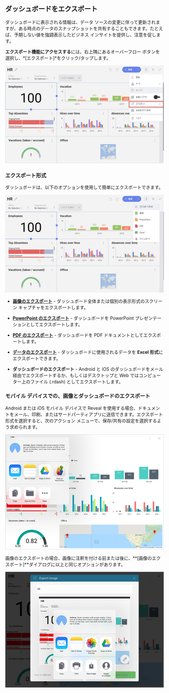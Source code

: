 ## ダッシュボードをエクスポート

ダッシュボードに表示される情報は、データ ソースの変更に伴って更新されますが、ある時点のデータのスナップショットを共有することもできます。たとえば、予期しない値を強調表示したビジネス インサイトを提供し、注意を促します。

**エクスポート機能にアクセスする**には、右上隅にあるオーバーフロー ボタンを選択し、*[エクスポート]*をクリック/タップします。

![Export option in the overflow menu](images/export-dashboards-menu.png)

### エクスポート形式

ダッシュボードは、以下のオプションを使用して簡単にエクスポートできます。

![Export formats available](images/export-formats.png)

  - [**画像のエクスポート**](export-as-images.md) - ダッシュボード全体または個別の表示形式のスクリーン キャプチャをエクスポートします。

  - [**PowerPoint のエクスポート**](export-as-powerpoint-presentation.md) - ダッシュボードを PowerPoint プレゼンテーションとしてエクスポートします。

  - [**PDF のエクスポート**](export-as-pdf-document.md) - ダッシュボードを PDF ドキュメントとしてエクスポートします。

  - [**データのエクスポート**](export-as-excel-data-format.md) - ダッシュボードに使用されるデータを **Excel 形式**にエクスポートできます。

  - **ダッシュボードのエクスポート** - Android と iOS のダッシュボードをメール経由でエクスポートするか、もしくはデスクトップと Web ではコンピューター上のファイル (.rdash) としてエクスポートします。

<a name='mobile-devices'></a>
### モバイル デバイスでの、画像とダッシュボードのエクスポート

Android または iOS モバイル デバイスで Reveal を使用する場合、ドキュメントをメール、印刷、またはサードパーティアプリに送信できます。エクスポート形式を選択すると、次のアクション メニューで、保存/共有の設定を選択するよう求められます。

![Export preview actions on mobile devices](images/export-preview-actions.png)

画像のエクスポートの場合、画像に注釈を付ける前または後に、**[画像のエクスポート]**ダイアログに以上と同じオプションがあります。

![Export image preview actions](images/export-image-preview-actions.png)
